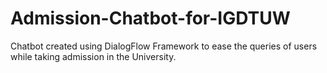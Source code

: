 # Admission-Chatbot-for-IGDTUW
Chatbot created using DialogFlow Framework to ease the queries of users while taking admission in the University.

